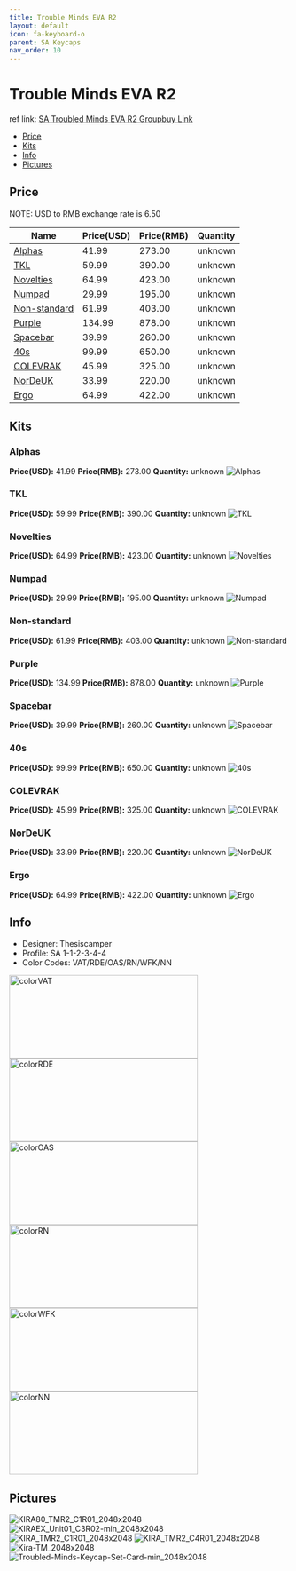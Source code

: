 ```yaml
---
title: Trouble Minds EVA R2
layout: default
icon: fa-keyboard-o
parent: SA Keycaps
nav_order: 10
---
```


# Trouble Minds EVA R2

ref link: [SA Troubled Minds EVA R2 Groupbuy Link](https://kono.store/products/sa-troubled-minds-keycap-set)

* [Price](#price)
* [Kits](#kits)
* [Info](#info)
* [Pictures](#pictures)

## Price

NOTE: USD to RMB exchange rate is 6.50

| Name          | Price(USD)    | Price(RMB)  | Quantity |
| ------------- | ------------- | ----------- | -------- |
|[Alphas](#alphas)|41.99|273.00|unknown|
|[TKL](#tkl)|59.99|390.00|unknown|
|[Novelties](#novelties)|64.99|423.00|unknown|
|[Numpad](#numpad)|29.99|195.00|unknown|
|[Non-standard](#non-standard)|61.99|403.00|unknown|
|[Purple](#purple)|134.99|878.00|unknown|
|[Spacebar](#spacebar)|39.99|260.00|unknown|
|[40s](#40s)|99.99|650.00|unknown|
|[COLEVRAK](#colevrak)|45.99|325.00|unknown|
|[NorDeUK](#nordeuk)|33.99|220.00|unknown|
|[Ergo](#ergo)|64.99|422.00|unknown|

## Kits
### Alphas
**Price(USD):** 41.99    **Price(RMB):** 273.00    **Quantity:** unknown
<img src="{{ 'assets/images/sa-keycaps/evar2/kits_pics/alphas.png' | relative_url }}" alt="Alphas" class="image featured">

### TKL
**Price(USD):** 59.99    **Price(RMB):** 390.00    **Quantity:** unknown
<img src="{{ 'assets/images/sa-keycaps/evar2/kits_pics/tkl.png' | relative_url }}" alt="TKL" class="image featured">

### Novelties
**Price(USD):** 64.99    **Price(RMB):** 423.00    **Quantity:** unknown
<img src="{{ 'assets/images/sa-keycaps/evar2/kits_pics/novelties.png' | relative_url }}" alt="Novelties" class="image featured">

### Numpad
**Price(USD):** 29.99    **Price(RMB):** 195.00    **Quantity:** unknown
<img src="{{ 'assets/images/sa-keycaps/evar2/kits_pics/numpad.png' | relative_url }}" alt="Numpad" class="image featured">

### Non-standard
**Price(USD):** 61.99    **Price(RMB):** 403.00    **Quantity:** unknown
<img src="{{ 'assets/images/sa-keycaps/evar2/kits_pics/non-standard.png' | relative_url }}" alt="Non-standard" class="image featured">

### Purple
**Price(USD):** 134.99    **Price(RMB):** 878.00    **Quantity:** unknown
<img src="{{ 'assets/images/sa-keycaps/evar2/kits_pics/purple.png' | relative_url }}" alt="Purple" class="image featured">

### Spacebar
**Price(USD):** 39.99    **Price(RMB):** 260.00    **Quantity:** unknown
<img src="{{ 'assets/images/sa-keycaps/evar2/kits_pics/spacebar.png' | relative_url }}" alt="Spacebar" class="image featured">

### 40s
**Price(USD):** 99.99    **Price(RMB):** 650.00    **Quantity:** unknown
<img src="{{ 'assets/images/sa-keycaps/evar2/kits_pics/40s.png' | relative_url }}" alt="40s" class="image featured">

### COLEVRAK
**Price(USD):** 45.99    **Price(RMB):** 325.00    **Quantity:** unknown
<img src="{{ 'assets/images/sa-keycaps/evar2/kits_pics/colevrak.png' | relative_url }}" alt="COLEVRAK" class="image featured">

### NorDeUK
**Price(USD):** 33.99    **Price(RMB):** 220.00    **Quantity:** unknown
<img src="{{ 'assets/images/sa-keycaps/evar2/kits_pics/nordeuk.png' | relative_url }}" alt="NorDeUK" class="image featured">

### Ergo
**Price(USD):** 64.99    **Price(RMB):** 422.00    **Quantity:** unknown
<img src="{{ 'assets/images/sa-keycaps/evar2/kits_pics/ergo.png' | relative_url }}" alt="Ergo" class="image featured">

## Info
* Designer:  Thesiscamper
* Profile: SA 1-1-2-3-4-4
* Color Codes: VAT/RDE/OAS/RN/WFK/NN  
<img src="{{ 'assets/images/sa-keycaps/SP_ColorCodes/abs/SP_Abs_ColorCodes_VAT.png' | relative_url }}" alt="colorVAT" height="150" width="340">
<img src="{{ 'assets/images/sa-keycaps/SP_ColorCodes/abs/SP_Abs_ColorCodes_RDE.png' | relative_url }}" alt="colorRDE" height="150" width="340">
<img src="{{ 'assets/images/sa-keycaps/SP_ColorCodes/abs/SP_Abs_ColorCodes_OAS.png' | relative_url }}" alt="colorOAS" height="150" width="340">
<img src="{{ 'assets/images/sa-keycaps/SP_ColorCodes/abs/SP_Abs_ColorCodes_RN.png' | relative_url }}" alt="colorRN" height="150" width="340">
<img src="{{ 'assets/images/sa-keycaps/SP_ColorCodes/abs/SP_Abs_ColorCodes_WFK.png' | relative_url }}" alt="colorWFK" height="150" width="340">
<img src="{{ 'assets/images/sa-keycaps/SP_ColorCodes/abs/SP_Abs_ColorCodes_NN.png' | relative_url }}" alt="colorNN" height="150" width="340">

## Pictures
<img src="{{ 'assets/images/sa-keycaps/evar2/rendering_pics/KIRA80_TMR2_C1R01_2048x2048.png' | relative_url }}" alt="KIRA80_TMR2_C1R01_2048x2048" class="image featured">
<img src="{{ 'assets/images/sa-keycaps/evar2/rendering_pics/KIRAEX_Unit01_C3R02-min_2048x2048.png' | relative_url }}" alt="KIRAEX_Unit01_C3R02-min_2048x2048" class="image featured">
<img src="{{ 'assets/images/sa-keycaps/evar2/rendering_pics/KIRA_TMR2_C1R01_2048x2048.png' | relative_url }}" alt="KIRA_TMR2_C1R01_2048x2048" class="image featured">
<img src="{{ 'assets/images/sa-keycaps/evar2/rendering_pics/KIRA_TMR2_C4R01_2048x2048.png' | relative_url }}" alt="KIRA_TMR2_C4R01_2048x2048" class="image featured">
<img src="{{ 'assets/images/sa-keycaps/evar2/rendering_pics/Kira-TM_2048x2048.png' | relative_url }}" alt="Kira-TM_2048x2048" class="image featured">
<img src="{{ 'assets/images/sa-keycaps/evar2/rendering_pics/Troubled-Minds-Keycap-Set-Card-min_2048x2048.png' | relative_url }}" alt="Troubled-Minds-Keycap-Set-Card-min_2048x2048" class="image featured">
